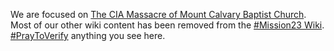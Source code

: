 We are focused on [The CIA Massacre of Mount Calvary Baptist Church](https://github.com/mission23/mission23/wiki/The-CIA-Massacre-of-Mount-Calvary-Baptist-Church). Most of our other wiki content has been removed from the [#Mission23 Wiki](https://github.com/Mission23/Mission23/wiki).  [#PrayToVerify](https://github.com/Mission23/Mission23/wiki/%23PrayToVerify) anything you see here.